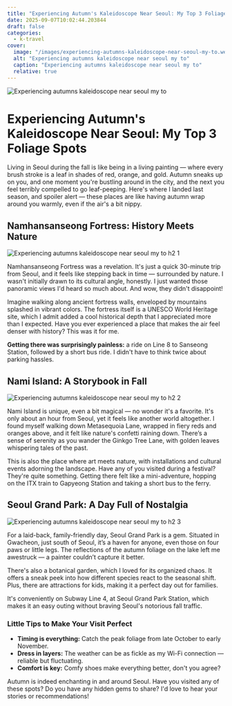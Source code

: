 ```yaml
---
title: "Experiencing Autumn's Kaleidoscope Near Seoul: My Top 3 Foliage Spots"
date: 2025-09-07T10:02:44.203844
draft: false
categories:
  - k-travel
cover:
  image: "/images/experiencing-autumns-kaleidoscope-near-seoul-my-to.webp"
  alt: "Experiencing autumns kaleidoscope near seoul my to"
  caption: "Experiencing autumns kaleidoscope near seoul my to"
  relative: true
---
```

![Experiencing autumns kaleidoscope near seoul my to](/images/experiencing-autumns-kaleidoscope-near-seoul-my-to.webp)

# Experiencing Autumn's Kaleidoscope Near Seoul: My Top 3 Foliage Spots

Living in Seoul during the fall is like being in a living painting — where every brush stroke is a leaf in shades of red, orange, and gold. Autumn sneaks up on you, and one moment you're bustling around in the city, and the next you feel terribly compelled to go leaf-peeping. Here's where I landed last season, and spoiler alert — these places are like having autumn wrap around you warmly, even if the air's a bit nippy.

## Namhansanseong Fortress: History Meets Nature

![Experiencing autumns kaleidoscope near seoul my to h2 1](/images/experiencing-autumns-kaleidoscope-near-seoul-my-to-h2-1.webp)


Namhansanseong Fortress was a revelation. It's just a quick 30-minute trip from Seoul, and it feels like stepping back in time — surrounded by nature. I wasn't initially drawn to its cultural angle, honestly. I just wanted those panoramic views I'd heard so much about. And wow, they didn't disappoint!

Imagine walking along ancient fortress walls, enveloped by mountains splashed in vibrant colors. The fortress itself is a UNESCO World Heritage site, which I admit added a cool historical depth that I appreciated more than I expected. Have you ever experienced a place that makes the air feel denser with history? This was it for me.

**Getting there was surprisingly painless:** a ride on Line 8 to Sanseong Station, followed by a short bus ride. I didn't have to think twice about parking hassles.

## Nami Island: A Storybook in Fall

![Experiencing autumns kaleidoscope near seoul my to h2 2](/images/experiencing-autumns-kaleidoscope-near-seoul-my-to-h2-2.webp)


Nami Island is unique, even a bit magical — no wonder it's a favorite. It's only about an hour from Seoul, yet it feels like another world altogether. I found myself walking down Metasequoia Lane, wrapped in fiery reds and oranges above, and it felt like nature's confetti raining down. There’s a sense of serenity as you wander the Ginkgo Tree Lane, with golden leaves whispering tales of the past.

This is also the place where art meets nature, with installations and cultural events adorning the landscape. Have any of you visited during a festival? They're quite something. Getting there felt like a mini-adventure, hopping on the ITX train to Gapyeong Station and taking a short bus to the ferry.

## Seoul Grand Park: A Day Full of Nostalgia

![Experiencing autumns kaleidoscope near seoul my to h2 3](/images/experiencing-autumns-kaleidoscope-near-seoul-my-to-h2-3.webp)


For a laid-back, family-friendly day, Seoul Grand Park is a gem. Situated in Gwacheon, just south of Seoul, it’s a haven for anyone, even those on four paws or little legs. The reflections of the autumn foliage on the lake left me awestruck — a painter couldn’t capture it better.

There's also a botanical garden, which I loved for its organized chaos. It offers a sneak peek into how different species react to the seasonal shift. Plus, there are attractions for kids, making it a perfect day out for families.

It's conveniently on Subway Line 4, at Seoul Grand Park Station, which makes it an easy outing without braving Seoul's notorious fall traffic.

### Little Tips to Make Your Visit Perfect

- **Timing is everything:** Catch the peak foliage from late October to early November.
- **Dress in layers:** The weather can be as fickle as my Wi-Fi connection — reliable but fluctuating.
- **Comfort is key:** Comfy shoes make everything better, don't you agree?

Autumn is indeed enchanting in and around Seoul. Have you visited any of these spots? Do you have any hidden gems to share? I'd love to hear your stories or recommendations!
